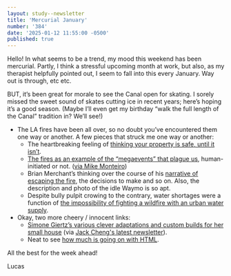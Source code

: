 ```yaml
---
layout: study--newsletter
title: 'Mercurial January'
number: '384'
date: '2025-01-12 11:55:00 -0500'
published: true
---
```


Hello! In what seems to be a trend, my mood this weekend has been mercurial. Partly, I think a stressful upcoming month at work, but also, as my therapist helpfully pointed out, I seem to fall into this every January. Way out is through, etc etc.

BUT, it’s been great for morale to see the Canal open for skating. I sorely missed the sweet sound of skates cutting ice in recent years; here’s hoping it’s a good season. (Maybe I’ll even get my birthday “walk the full length of the Canal” tradition in? We’ll see!)

- The LA fires have been all over, so no doubt you’ve encountered them one way or another. A few pieces that struck me one way or another:
	- The heartbreaking feeling of [thinking your property is safe, until it isn’t](https://nymag.com/intelligencer/article/palisades-california-fires-climate-reporter-essay.html).
	- [The fires as an example of the “megaevents” that plague us](https://www.torched.la/zero-percent-containment/), human-initiated or not. ([via Mike Monteiro](https://buttondown.com/monteiro/archive/how-to-get-your-joy-back/))
	- Brian Merchant’s thinking over the course of his [narrative of escaping the fire](https://www.bloodinthemachine.com/p/the-fires-are-everywhere), the decisions to make and so on. Also, the description and photo of the idle Waymo is so apt.
	- Despite bully pulpit crowing to the contrary, water shortages were a function of [the impossibility of fighting a wildfire with an urban water supply](https://www.cbc.ca/news/science/la-wildfires-water-shortage-1.7427014).
- Okay, two more cheery / innocent links:
	- [Simone Giertz’s various clever adaptations and custom builds for her small house](https://www.youtube.com/watch?v=7vAiloW7phc) (via [Jack Cheng's latest newsletter](https://www.jackcheng.com/sunday/436-better-messy-than-boring/)).
	- Neat to see [how much is going on with HTML](https://frontendmasters.com/blog/bone-up-html-2025/).

All the best for the week ahead!

Lucas